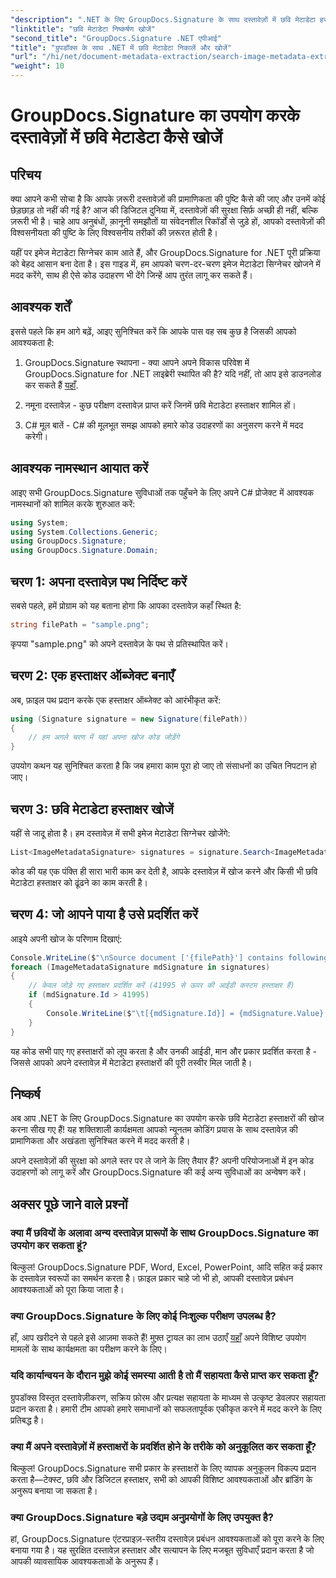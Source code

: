 ```yaml
---
"description": ".NET के लिए GroupDocs.Signature के साथ दस्तावेज़ों में छवि मेटाडेटा हस्ताक्षरों को खोजने और निकालने का तरीका जानें। कुछ ही मिनटों में दस्तावेज़ सुरक्षा और प्रामाणिकता बढ़ाएँ।"
"linktitle": "छवि मेटाडेटा निष्कर्षण खोजें"
"second_title": "GroupDocs.Signature .NET एपीआई"
"title": "ग्रुपडॉक्स के साथ .NET में छवि मेटाडेटा निकालें और खोजें"
"url": "/hi/net/document-metadata-extraction/search-image-metadata-extraction/"
"weight": 10
---
```


# GroupDocs.Signature का उपयोग करके दस्तावेज़ों में छवि मेटाडेटा कैसे खोजें

## परिचय

क्या आपने कभी सोचा है कि आपके ज़रूरी दस्तावेज़ों की प्रामाणिकता की पुष्टि कैसे की जाए और उनमें कोई छेड़छाड़ तो नहीं की गई है? आज की डिजिटल दुनिया में, दस्तावेज़ों की सुरक्षा सिर्फ़ अच्छी ही नहीं, बल्कि ज़रूरी भी है। चाहे आप अनुबंधों, क़ानूनी समझौतों या संवेदनशील रिकॉर्डों से जुड़े हों, आपको दस्तावेज़ों की विश्वसनीयता की पुष्टि के लिए विश्वसनीय तरीकों की ज़रूरत होती है।

यहीं पर इमेज मेटाडेटा सिग्नेचर काम आते हैं, और GroupDocs.Signature for .NET पूरी प्रक्रिया को बेहद आसान बना देता है। इस गाइड में, हम आपको चरण-दर-चरण इमेज मेटाडेटा सिग्नेचर खोजने में मदद करेंगे, साथ ही ऐसे कोड उदाहरण भी देंगे जिन्हें आप तुरंत लागू कर सकते हैं।

## आवश्यक शर्तें

इससे पहले कि हम आगे बढ़ें, आइए सुनिश्चित करें कि आपके पास वह सब कुछ है जिसकी आपको आवश्यकता है:

1. GroupDocs.Signature स्थापना - क्या आपने अपने विकास परिवेश में GroupDocs.Signature for .NET लाइब्रेरी स्थापित की है? यदि नहीं, तो आप इसे डाउनलोड कर सकते हैं [यहाँ](https://releases.groupdocs.com/signature/net/).

2. नमूना दस्तावेज़ - कुछ परीक्षण दस्तावेज़ प्राप्त करें जिनमें छवि मेटाडेटा हस्ताक्षर शामिल हों।

3. C# मूल बातें - C# की मूलभूत समझ आपको हमारे कोड उदाहरणों का अनुसरण करने में मदद करेगी।

## आवश्यक नामस्थान आयात करें

आइए सभी GroupDocs.Signature सुविधाओं तक पहुँचने के लिए अपने C# प्रोजेक्ट में आवश्यक नामस्थानों को शामिल करके शुरुआत करें:

```csharp
using System;
using System.Collections.Generic;
using GroupDocs.Signature;
using GroupDocs.Signature.Domain;
```

## चरण 1: अपना दस्तावेज़ पथ निर्दिष्ट करें

सबसे पहले, हमें प्रोग्राम को यह बताना होगा कि आपका दस्तावेज़ कहाँ स्थित है:

```csharp
string filePath = "sample.png";
```

कृपया "sample.png" को अपने दस्तावेज़ के पथ से प्रतिस्थापित करें।

## चरण 2: एक हस्ताक्षर ऑब्जेक्ट बनाएँ

अब, फ़ाइल पथ प्रदान करके एक हस्ताक्षर ऑब्जेक्ट को आरंभीकृत करें:

```csharp
using (Signature signature = new Signature(filePath))
{
    // हम अगले चरण में यहां अपना खोज कोड जोड़ेंगे
}
```

उपयोग कथन यह सुनिश्चित करता है कि जब हमारा काम पूरा हो जाए तो संसाधनों का उचित निपटान हो जाए।

## चरण 3: छवि मेटाडेटा हस्ताक्षर खोजें

यहीं से जादू होता है। हम दस्तावेज़ में सभी इमेज मेटाडेटा सिग्नेचर खोजेंगे:

```csharp
List<ImageMetadataSignature> signatures = signature.Search<ImageMetadataSignature>(SignatureType.Metadata);
```

कोड की यह एक पंक्ति ही सारा भारी काम कर देती है, आपके दस्तावेज़ में खोज करने और किसी भी छवि मेटाडेटा हस्ताक्षर को ढूंढने का काम करती है।

## चरण 4: जो आपने पाया है उसे प्रदर्शित करें

आइये अपनी खोज के परिणाम दिखाएं:

```csharp
Console.WriteLine($"\nSource document ['{filePath}'] contains following signatures.");
foreach (ImageMetadataSignature mdSignature in signatures)
{
    // केवल जोड़े गए हस्ताक्षर प्रदर्शित करें (41995 से ऊपर की आईडी कस्टम हस्ताक्षर हैं)
    if (mdSignature.Id > 41995)
    {
        Console.WriteLine($"\t[{mdSignature.Id}] = {mdSignature.Value} ({mdSignature.Type})");
    }
}
```

यह कोड सभी पाए गए हस्ताक्षरों को लूप करता है और उनकी आईडी, मान और प्रकार प्रदर्शित करता है - जिससे आपको अपने दस्तावेज़ में मेटाडेटा हस्ताक्षरों की पूरी तस्वीर मिल जाती है।

## निष्कर्ष

अब आप .NET के लिए GroupDocs.Signature का उपयोग करके छवि मेटाडेटा हस्ताक्षरों की खोज करना सीख गए हैं! यह शक्तिशाली कार्यक्षमता आपको न्यूनतम कोडिंग प्रयास के साथ दस्तावेज़ की प्रामाणिकता और अखंडता सुनिश्चित करने में मदद करती है।

अपने दस्तावेज़ों की सुरक्षा को अगले स्तर पर ले जाने के लिए तैयार हैं? अपनी परियोजनाओं में इन कोड उदाहरणों को लागू करें और GroupDocs.Signature की कई अन्य सुविधाओं का अन्वेषण करें।

## अक्सर पूछे जाने वाले प्रश्नों

### क्या मैं छवियों के अलावा अन्य दस्तावेज़ प्रारूपों के साथ GroupDocs.Signature का उपयोग कर सकता हूं?

बिल्कुल! GroupDocs.Signature PDF, Word, Excel, PowerPoint, आदि सहित कई प्रकार के दस्तावेज़ स्वरूपों का समर्थन करता है। फ़ाइल प्रकार चाहे जो भी हो, आपकी दस्तावेज़ प्रबंधन आवश्यकताओं को पूरा किया जाता है।

### क्या GroupDocs.Signature के लिए कोई निःशुल्क परीक्षण उपलब्ध है?

हाँ, आप खरीदने से पहले इसे आज़मा सकते हैं! मुफ़्त ट्रायल का लाभ उठाएँ [यहाँ](https://releases.groupdocs.com/) अपने विशिष्ट उपयोग मामलों के साथ कार्यक्षमता का परीक्षण करने के लिए।

### यदि कार्यान्वयन के दौरान मुझे कोई समस्या आती है तो मैं सहायता कैसे प्राप्त कर सकता हूँ?

ग्रुपडॉक्स विस्तृत दस्तावेज़ीकरण, सक्रिय फ़ोरम और प्रत्यक्ष सहायता के माध्यम से उत्कृष्ट डेवलपर सहायता प्रदान करता है। हमारी टीम आपको हमारे समाधानों को सफलतापूर्वक एकीकृत करने में मदद करने के लिए प्रतिबद्ध है।

### क्या मैं अपने दस्तावेज़ों में हस्ताक्षरों के प्रदर्शित होने के तरीके को अनुकूलित कर सकता हूँ?

बिल्कुल! GroupDocs.Signature सभी प्रकार के हस्ताक्षरों के लिए व्यापक अनुकूलन विकल्प प्रदान करता है—टेक्स्ट, छवि और डिजिटल हस्ताक्षर, सभी को आपकी विशिष्ट आवश्यकताओं और ब्रांडिंग के अनुरूप बनाया जा सकता है।

### क्या GroupDocs.Signature बड़े उद्यम अनुप्रयोगों के लिए उपयुक्त है?

हां, GroupDocs.Signature एंटरप्राइज़-स्तरीय दस्तावेज़ प्रबंधन आवश्यकताओं को पूरा करने के लिए बनाया गया है। यह सुरक्षित दस्तावेज़ हस्ताक्षर और सत्यापन के लिए मजबूत सुविधाएँ प्रदान करता है जो आपकी व्यावसायिक आवश्यकताओं के अनुरूप हैं।